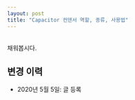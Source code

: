 ```yaml
---
layout: post
title: "Capacitor 컨덴서 역할, 종류, 사용법"
---
```

<br>
채워봅시다.


<br>

## 변경 이력
* 2020년 5월 5일: 글 등록

